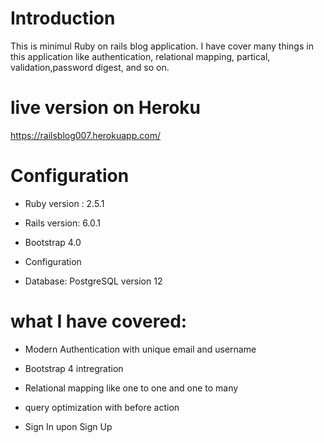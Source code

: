 # Introduction

This is minimul Ruby on rails blog application. I have cover many things in this application like authentication, relational mapping, partical, validation,password digest, and so on.

# live version on Heroku

https://railsblog007.herokuapp.com/

# Configuration

* Ruby version : 2.5.1

* Rails version: 6.0.1

* Bootstrap 4.0

* Configuration

* Database: PostgreSQL version 12

# what I have covered:

* Modern Authentication with unique email and username

* Bootstrap 4 intregration

* Relational mapping like one to one and one to many

* query optimization with before action

* Sign In upon Sign Up


